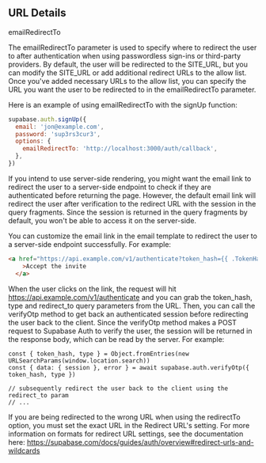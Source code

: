 ## URL Details

emailRedirectTo

The emailRedirectTo parameter is used to specify where to redirect the user to after authentication when using passwordless sign-ins or third-party providers. By default, the user will be redirected to the SITE_URL, but you can modify the SITE_URL or add additional redirect URLs to the allow list. Once you've added necessary URLs to the allow list, you can specify the URL you want the user to be redirected to in the emailRedirectTo parameter.

Here is an example of using emailRedirectTo with the signUp function:

```js
supabase.auth.signUp({
  email: 'jon@example.com',
  password: 'sup3rs3cur3',
  options: {
    emailRedirectTo: 'http://localhost:3000/auth/callback',
  },
})
```

If you intend to use server-side rendering, you might want the email link to redirect the user to a server-side endpoint to check if they are authenticated before returning the page. However, the default email link will redirect the user after verification to the redirect URL with the session in the query fragments. Since the session is returned in the query fragments by default, you won't be able to access it on the server-side.

You can customize the email link in the email template to redirect the user to a server-side endpoint successfully. For example:

```html
<a href="https://api.example.com/v1/authenticate?token_hash={{ .TokenHash }}&type=invite&redirect_to={{ .RedirectTo }}"
    >Accept the invite
  </a>
```

When the user clicks on the link, the request will hit https://api.example.com/v1/authenticate and you can grab the token_hash, type and redirect_to query parameters from the URL. Then, you can call the verifyOtp method to get back an authenticated session before redirecting the user back to the client. Since the verifyOtp method makes a POST request to Supabase Auth to verify the user, the session will be returned in the response body, which can be read by the server. For example:

```
const { token_hash, type } = Object.fromEntries(new URLSearchParams(window.location.search))
const { data: { session }, error } = await supabase.auth.verifyOtp({ token_hash, type })

// subsequently redirect the user back to the client using the redirect_to param
// ...
```

If you are being redirected to the wrong URL when using the redirectTo option, you must set the exact URL in the Redirect URL's setting. For more information on formats for redirect URL settings, see the documentation here: https://supabase.com/docs/guides/auth/overview#redirect-urls-and-wildcards

